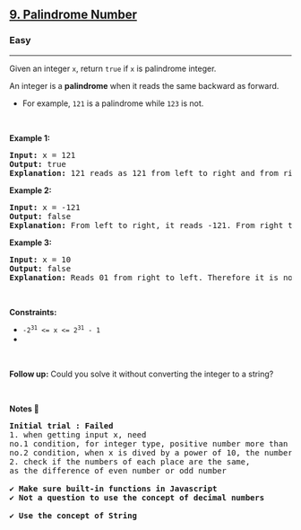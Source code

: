 <h2><a href="https://leetcode.com/problems/palindrome-number/">9. Palindrome Number</a></h2><h3>Easy</h3><hr><div><p>Given an integer <code>x</code>, return <code>true</code> if <code>x</code> is palindrome integer.</p>

<p>An integer is a <strong>palindrome</strong> when it reads the same backward as forward.</p>

<ul>
	<li>For example, <code>121</code> is a palindrome while <code>123</code> is not.</li>
</ul>

<p>&nbsp;</p>
<p><strong>Example 1:</strong></p>

<pre><strong>Input:</strong> x = 121
<strong>Output:</strong> true
<strong>Explanation:</strong> 121 reads as 121 from left to right and from right to left.
</pre>

<p><strong>Example 2:</strong></p>

<pre><strong>Input:</strong> x = -121
<strong>Output:</strong> false
<strong>Explanation:</strong> From left to right, it reads -121. From right to left, it becomes 121-. Therefore it is not a palindrome.
</pre>

<p><strong>Example 3:</strong></p>

<pre><strong>Input:</strong> x = 10
<strong>Output:</strong> false
<strong>Explanation:</strong> Reads 01 from right to left. Therefore it is not a palindrome.
</pre>

<p>&nbsp;</p>
<p><strong>Constraints:</strong></p>

<ul>
	<li><code>-2<sup>31</sup>&nbsp;&lt;= x &lt;= 2<sup>31</sup>&nbsp;- 1</code><li>
</ul>

<p>&nbsp;</p>
<strong>Follow up:</strong> Could you solve it without converting the integer to a string?

<p>&nbsp;</p>
<strong>Notes 📝  </strong>

<pre><strong>Initial trial : Failed</strong> 
1. when getting input x, need 
no.1 condition, for integer type, positive number more than 10 
no.2 condition, when x is dived by a power of 10, the numbers of each place should be a palindrome
2. check if the numbers of each place are the same, 
as the difference of even number or odd number

<strong>✔ Make sure built-in functions in Javascript</strong> 
<strong>✔ Not a question to use the concept of decimal numbers </br>
✔ Use the concept of String </strong> 
</pre>
</div>
